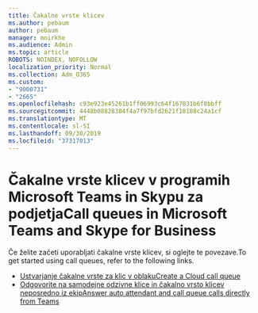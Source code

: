 ```yaml
---
title: Čakalne vrste klicev
ms.author: pebaum
author: pebaum
manager: mnirkhe
ms.audience: Admin
ms.topic: article
ROBOTS: NOINDEX, NOFOLLOW
localization_priority: Normal
ms.collection: Adm_O365
ms.custom:
- "9000731"
- "2665"
ms.openlocfilehash: c93e923e45261b1ff06993c64f167031b6f8bbff
ms.sourcegitcommit: 4448b08828384f4a7f97bfd2621f18188c24a1cf
ms.translationtype: MT
ms.contentlocale: sl-SI
ms.lasthandoff: 09/30/2019
ms.locfileid: "37317013"
---
```

# <a name="call-queues-in-microsoft-teams-and-skype-for-business"></a><span data-ttu-id="f2a5f-102">Čakalne vrste klicev v programih Microsoft Teams in Skypu za podjetja</span><span class="sxs-lookup"><span data-stu-id="f2a5f-102">Call queues in Microsoft Teams and Skype for Business</span></span> 

<span data-ttu-id="f2a5f-103">Če želite začeti uporabljati čakalne vrste klicev, si oglejte te povezave.</span><span class="sxs-lookup"><span data-stu-id="f2a5f-103">To get started using call queues, refer to the following links.</span></span>

- [<span data-ttu-id="f2a5f-104">Ustvarjanje čakalne vrste za klic v oblaku</span><span class="sxs-lookup"><span data-stu-id="f2a5f-104">Create a Cloud call queue</span></span>](https://docs.microsoft.com/microsoftteams/create-a-phone-system-call-queue)
- [<span data-ttu-id="f2a5f-105">Odgovorite na samodejne odzivne klice in čakalno vrsto klicev neposredno iz ekip</span><span class="sxs-lookup"><span data-stu-id="f2a5f-105">Answer auto attendant and call queue calls directly from Teams</span></span>](https://docs.microsoft.com/microsoftteams/answer-auto-attendant-and-call-queue-calls)